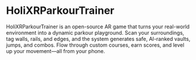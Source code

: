 # HoliXRParkourTrainer
HoliXRParkourTrainer is an open-source AR game that turns your real-world environment into a dynamic parkour playground. Scan your surroundings, tag walls, rails, and edges, and the system generates safe, AI-ranked vaults, jumps, and combos. Flow through custom courses, earn scores, and level up your movement—all from your phone.


